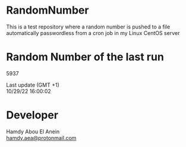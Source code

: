 # RandomNumber    
This is a test repository where a random number is pushed to a file automatically passwordless from a cron job in my Linux CentOS server    
# Random Number of the last run   
5937
      
Last update (GMT +1)    
10/29/22 16:00:02
# Developer    
Hamdy Abou El Anein   
hamdy.aea@protonmail.com
